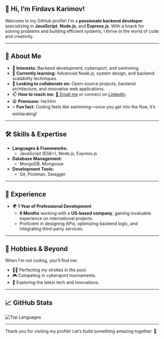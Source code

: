 ## 👋 Hi, I’m Firdavs Karimov!

Welcome to my GitHub profile! I'm a **passionate backend developer** specializing in **JavaScript**, **Node.js**, and **Express.js**. With a knack for solving problems and building efficient systems, I thrive in the world of code and creativity.  

---

## 🚀 About Me
- 👀 **Interests:** Backend development, cybersport, and swimming.  
- 🌱 **Currently learning:** Advanced Node.js, system design, and backend scalability techniques.  
- 💞️ **Looking to collaborate on:** Open-source projects, backend architecture, and innovative web applications.  
- 📫 **How to reach me:** [📧 Email me](mailto:mr.firdavs2003.bek@gmail.com) or connect on [LinkedIn](https://www.linkedin.com/in/firdavs-boltayev-a3b2552a1/).  
- 😄 **Pronouns:** He/Him  
- ⚡ **Fun fact:** Coding feels like swimming—once you get into the flow, it’s exhilarating!  

---

## 🛠️ Skills & Expertise
- **Languages & Frameworks:**  
  - JavaScript (ES6+), Node.js, Express.js  
- **Database Management:**  
  - MongoDB, Mongoose  
- **Development Tools:**  
  - Git, Postman, Swagger  

---

## 💼 Experience
- 🌍 **1 Year of Professional Development**  
  - **6 Months** working with a **US-based company**, gaining invaluable experience on international projects.  
  - Proficient in designing APIs, optimizing backend logic, and integrating third-party services.  

---

## 🌟 Hobbies & Beyond
When I'm not coding, you'll find me:  
- 🏊‍♂️ Perfecting my strokes in the pool.  
- 🎮 Competing in cybersport tournaments.  
- 🚀 Exploring the latest tech and innovations.  

---

## 📈 GitHub Stats  
![Top Languages](https://github-readme-stats.vercel.app/api/top-langs/?username=FirdavsKarimov&layout=compact&theme=radical)  

---

Thank you for visiting my profile! Let’s build something amazing together. 🌟
